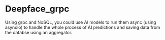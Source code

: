 # Deepface_grpc
Using grpc and NoSQL, you could use AI models to run them async (using asyncio) to handle the whole process of AI predictions and saving data from the databse using an aggregator.

